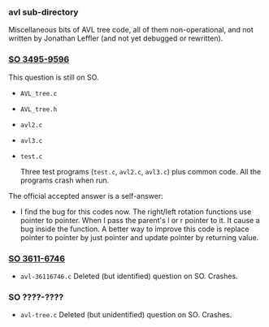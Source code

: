 ### avl sub-directory

Miscellaneous bits of AVL tree code, all of them non-operational, and
not written by Jonathan Leffler (and not yet debugged or rewritten).

### [SO 3495-9596](https://stackoverflow.com/q/34959596)

This question is still on SO.

* `AVL_tree.c`
* `AVL_tree.h`
* `avl2.c`
* `avl3.c`
* `test.c`

  Three test programs (`test.c`, `avl2.c`, `avl3.c`) plus common code.
  All the programs crash when run.

The official accepted answer is a self-answer:

* I find the bug for this codes now.  The right/left rotation functions
  use pointer to pointer.  When I pass the parent's l or r pointer to
  it.  It cause a bug inside the function.  A better way to improve this
  code is replace pointer to pointer by just pointer and update pointer
  by returning value.

### [SO 3611-6746](https://stackoverflow.com/q/36116746)

* `avl-36116746.c`
  Deleted (but identified) question on SO.  Crashes.

### SO ????-????

* `avl-tree.c`
  Deleted (but unidentified) question on SO.  Crashes.


